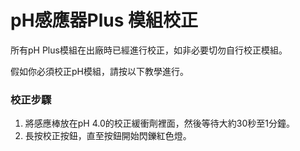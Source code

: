 # pH感應器Plus 模組校正

所有pH Plus模組在出廠時已經進行校正，如非必要切勿自行校正模組。

假如你必須校正pH模組，請按以下教學進行。

### 校正步驟

1. 將感應棒放在pH 4.0的校正緩衝劑裡面，然後等待大約30秒至1分鐘。
2. 長按校正按鈕，直至按鈕開始閃鑠紅色燈。

